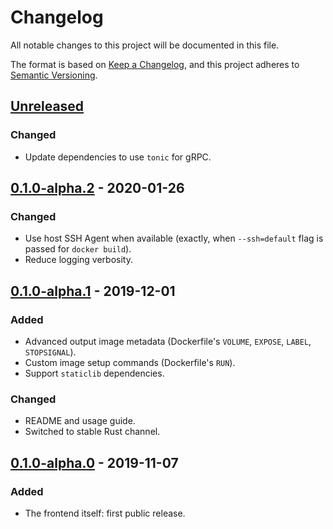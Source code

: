 # Changelog
All notable changes to this project will be documented in this file.

The format is based on [Keep a Changelog](https://keepachangelog.com/en/1.0.0/),
and this project adheres to [Semantic Versioning](https://semver.org/spec/v2.0.0.html).

## [Unreleased]
### Changed
- Update dependencies to use `tonic` for gRPC.

## [0.1.0-alpha.2] - 2020-01-26
### Changed
- Use host SSH Agent when available (exactly, when `--ssh=default` flag is passed for `docker build`).
- Reduce logging verbosity.

## [0.1.0-alpha.1] - 2019-12-01
### Added
- Advanced output image metadata (Dockerfile's `VOLUME`, `EXPOSE`, `LABEL`, `STOPSIGNAL`).
- Custom image setup commands (Dockerfile's `RUN`).
- Support `staticlib` dependencies.

### Changed
- README and usage guide.
- Switched to stable Rust channel.

## [0.1.0-alpha.0] - 2019-11-07
### Added
- The frontend itself: first public release.

[Unreleased]: https://github.com/denzp/cargo-wharf/compare/cargo-wharf-frontend-v0.1.0-alpha.2...HEAD
[0.1.0-alpha.2]: https://github.com/denzp/cargo-wharf/compare/cargo-wharf-frontend-v0.1.0-alpha.1...cargo-wharf-frontend-v0.1.0-alpha.2
[0.1.0-alpha.1]: https://github.com/denzp/cargo-wharf/compare/cargo-wharf-frontend-v0.1.0-alpha.0...cargo-wharf-frontend-v0.1.0-alpha.1
[0.1.0-alpha.0]: https://github.com/denzp/cargo-wharf/releases/tag/cargo-wharf-frontend-v0.1.0-alpha.0
